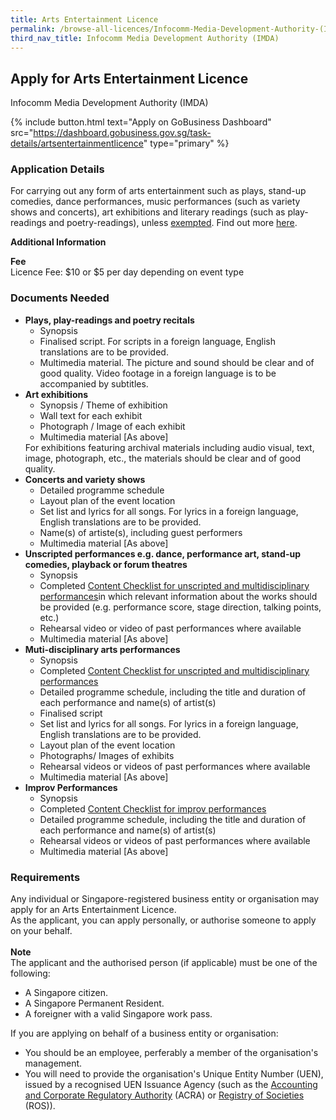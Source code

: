 ```yaml
---
title: Arts Entertainment Licence
permalink: /browse-all-licences/Infocomm-Media-Development-Authority-(IMDA)/Arts-Entertainment-Licence
third_nav_title: Infocomm Media Development Authority (IMDA)
---
```


## Apply for Arts Entertainment Licence

Infocomm Media Development Authority (IMDA)

{% include button.html text="Apply on GoBusiness Dashboard" src="https://dashboard.gobusiness.gov.sg/task-details/artsentertainmentlicence" type="primary" %}

<H3>Application Details</H3>

<p>For carrying out any form of arts entertainment such as plays, stand-up comedies, dance performances, music performances (such as variety shows and concerts), art exhibitions and literary readings (such as play-readings and poetry-readings), unless <a href="https://iris.imda.gov.sg/application/arts-entertainment-licence#exempted-categories-of-arts-entertainment" target="_blank" rel="noopener">exempted</a>. Find out more <a href="https://iris.imda.gov.sg/application/arts-entertainment-licence#about-arts-entertainment-licensing" target="_blank" rel="noopener">here</a>.</p>

<strong>Additional Information</strong>

<p>
    <strong>Fee</strong>
    <br>Licence Fee: $10 or $5 per day depending on event type
</p>

<H3>Documents Needed</H3>

<ul>
    <li>
        <strong>Plays, play-readings and poetry recitals</strong>
        <ul>
            <li>Synopsis</li>
            <li>Finalised script. For scripts in a foreign language, English translations are to be provided.</li>
            <li>Multimedia material. The picture and sound should be clear and of good quality. Video footage in a foreign language is to be accompanied by subtitles.</li>
        </ul>
    </li>
    <li>
        <strong>Art exhibitions</strong>
        <ul>
            <li>Synopsis / Theme of exhibition</li>
            <li>Wall text for each exhibit</li>
            <li>Photograph / Image of each exhibit</li>
            <li>Multimedia material [As above]</li>
        </ul>
        For exhibitions featuring archival materials including audio visual, text, image, photograph, etc., the materials should be clear and of good quality.
    </li>
    <li>
        <strong>Concerts and variety shows</strong>
        <ul>
            <li>Detailed programme schedule</li>
            <li>Layout plan of the event location</li>
            <li>Set list and lyrics for all songs. For lyrics in a foreign language, English translations are to be provided.</li>
            <li>Name(s) of artiste(s), including guest performers</li>
            <li>Multimedia material [As above]</li>
        </ul>
    </li>
    <li>
        <strong>Unscripted performances e.g. dance, performance art, stand-up comedies, playback or forum theatres</strong>
        <ul>
            <li>Synopsis</li>
            <li>Completed <a href="https://www.imda.gov.sg/-/media/imda/files/regulation-licensing-and-consultations/licensing/licenses/content-checklist-form-for-unscripted-and-multidisciplinary-performances.pdf" target="_blank" rel="noopener">Content Checklist for unscripted and multidisciplinary performances</a>in which relevant information about the works should be provided (e.g. performance score, stage direction, talking points, etc.)</li>
            <li>Rehearsal video or video of past performances where available</li>
            <li>Multimedia material [As above]</li>
        </ul>
    </li>
    <li>
        <strong>Muti-disciplinary arts performances</strong>
        <ul>
            <li>Synopsis</li>
            <li>Completed <a href="https://www.imda.gov.sg/-/media/imda/files/regulation-licensing-and-consultations/licensing/licenses/content-checklist-form-for-unscripted-and-multidisciplinary-performances.pdf" target="_blank" rel="noopener">Content Checklist for unscripted and multidisciplinary performances</a></li>
            <li>Detailed programme schedule, including the title and duration of each performance and name(s) of artist(s)</li>
            <li>Finalised script</li>
            <li>Set list and lyrics for all songs. For lyrics in a foreign language, English translations are to be provided.</li>
            <li>Layout plan of the event location</li>
            <li>Photographs/ Images of exhibits</li>
            <li>Rehearsal videos or videos of past performances where available</li>
            <li>Multimedia material [As above]</li>
        </ul>
    </li>
    <li>
        <strong>Improv Performances</strong>
        <ul>
            <li>Synopsis</li>
            <li>Completed <a href="https://www.imda.gov.sg/-/media/imda/files/regulation-licensing-and-consultations/licensing/licenses/content-checklist-for-improv-performances.pdf" target="_blank" rel="noopener">Content Checklist for improv performances</a></li>
            <li>Detailed programme schedule, including the title and duration of each performance and name(s) of artist(s)</li>
            <li>Rehearsal videos or videos of past performances where available</li>
            <li>Multimedia material [As above]</li>
        </ul>
    </li>
</ul>

<H3>Requirements</H3>

<p>
Any individual or Singapore-registered business entity or organisation may apply for an Arts Entertainment Licence.
<br>As the applicant, you can apply personally, or authorise someone to apply on your behalf.<br><br><b>Note</b>
<br>The applicant and the authorised person (if applicable) must be one of the following:
<ul>
    <li>A Singapore citizen.</li>
    <li>A Singapore Permanent Resident.</li>
    <li>A foreigner with a valid Singapore work pass.</li>
</ul>
If you are applying on behalf of a business entity or organisation:
<ul>
    <li>You should be an employee, perferably a member of the organisation's management.</li>
    <li>You will need to provide the organisation's Unique Entity Number (UEN), issued by a recognised UEN Issuance Agency (such as the <a href="https://www.acra.gov.sg" target="_blank" rel="noopener">Accounting and Corporate Regulatory Authority</a> (ACRA) or <a href="https://www.mha.gov.sg/mha-e-services/ros/registered-societies" target="_blank" rel="noopener">Registry of Societies</a> (ROS)).</li>
</ul>
</p>
